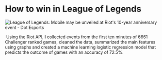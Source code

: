 # How to win in League of Legends

![League of Legends: Mobile may be unveiled at Riot&#39;s 10-year anniversary  event - Dot Esports](https://cdn1.dotesports.com/wp-content/uploads/2019/09/12195522/league-of-legends.jpg)

​	Using the Riot API, I collected events from the first ten minutes of 6661 Challenger ranked games, cleaned the data, summarized the main features using graphs and created a machine learning logistic regression model that predicts the outcome of games with an accuracy of 72.5%. 






